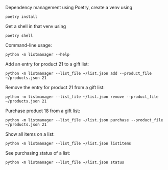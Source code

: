 Dependency management using Poetry, create a venv using 
```shell
poetry install
```

Get a shell in that venv using
```shell
poetry shell
```

Command-line usage:

```shell
python -m listmanager --help
```

Add an entry for product 21 to a gift list:
```shell
python -m listmanager --list_file ~/list.json add --product_file ~/products.json 21
```

Remove the entry for product 21 from a gift list:
```shell
python -m listmanager --list_file ~/list.json remove --product_file ~/products.json 21
```

Purchase product 18 from a gift list:
```shell
python -m listmanager --list_file ~/list.json purchase --product_file ~/products.json 21
```


Show all items on a list:
```shell
python -m listmanager --list_file ~/list.json listitems
```


See purchasing status of a list:
```shell
python -m listmanager --list_file ~/list.json status
```
